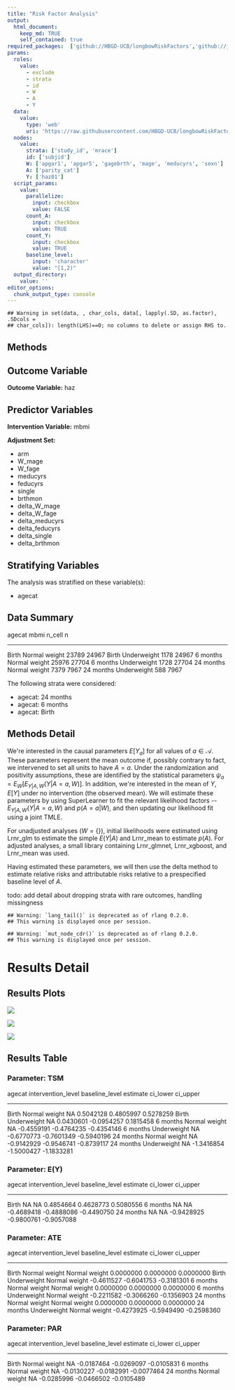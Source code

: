 ```yaml
---
title: "Risk Factor Analysis"
output: 
  html_document:
    keep_md: TRUE
    self_contained: true
required_packages:  ['github://HBGD-UCB/longbowRiskFactors','github://jeremyrcoyle/skimr@vector_types', 'github://tlverse/delayed']
params:
  roles:
    value:
      - exclude
      - strata
      - id
      - W
      - A
      - Y
  data: 
    value: 
      type: 'web'
      uri: 'https://raw.githubusercontent.com/HBGD-UCB/longbowRiskFactors/master/inst/sample_data/birthwt_data.rdata'
  nodes:
    value:
      strata: ['study_id', 'mrace']
      id: ['subjid']
      W: ['apgar1', 'apgar5', 'gagebrth', 'mage', 'meducyrs', 'sexn']
      A: ['parity_cat']
      Y: ['haz01']
  script_params:
    value:
      parallelize:
        input: checkbox
        value: FALSE
      count_A:
        input: checkbox
        value: TRUE
      count_Y:
        input: checkbox
        value: TRUE        
      baseline_level:
        input: 'character'
        value: "[1,2)"
  output_directory:
    value: ''
editor_options: 
  chunk_output_type: console
---
```







```
## Warning in set(data, , char_cols, data[, lapply(.SD, as.factor), .SDcols =
## char_cols]): length(LHS)==0; no columns to delete or assign RHS to.
```

## Methods
## Outcome Variable

**Outcome Variable:** haz

## Predictor Variables

**Intervention Variable:** mbmi

**Adjustment Set:**

* arm
* W_mage
* W_fage
* meducyrs
* feducyrs
* single
* brthmon
* delta_W_mage
* delta_W_fage
* delta_meducyrs
* delta_feducyrs
* delta_single
* delta_brthmon

## Stratifying Variables

The analysis was stratified on these variable(s):

* agecat

## Data Summary

agecat      mbmi             n_cell       n
----------  --------------  -------  ------
Birth       Normal weight     23789   24967
Birth       Underweight        1178   24967
6 months    Normal weight     25976   27704
6 months    Underweight        1728   27704
24 months   Normal weight      7379    7967
24 months   Underweight         588    7967


The following strata were considered:

* agecat: 24 months
* agecat: 6 months
* agecat: Birth



## Methods Detail

We're interested in the causal parameters $E[Y_a]$ for all values of $a \in \mathcal{A}$. These parameters represent the mean outcome if, possibly contrary to fact, we intervened to set all units to have $A=a$. Under the randomization and positivity assumptions, these are identified by the statistical parameters $\psi_a=E_W[E_{Y|A,W}(Y|A=a,W)]$.  In addition, we're interested in the mean of $Y$, $E[Y]$ under no intervention (the observed mean). We will estimate these parameters by using SuperLearner to fit the relevant likelihood factors -- $E_{Y|A,W}(Y|A=a,W)$ and $p(A=a|W)$, and then updating our likelihood fit using a joint TMLE.

For unadjusted analyses ($W=\{\}$), initial likelihoods were estimated using Lrnr_glm to estimate the simple $E(Y|A)$ and Lrnr_mean to estimate $p(A)$. For adjusted analyses, a small library containing Lrnr_glmnet, Lrnr_xgboost, and Lrnr_mean was used.

Having estimated these parameters, we will then use the delta method to estimate relative risks and attributable risks relative to a prespecified baseline level of $A$.

todo: add detail about dropping strata with rare outcomes, handling missingness



```
## Warning: `lang_tail()` is deprecated as of rlang 0.2.0.
## This warning is displayed once per session.
```

```
## Warning: `mut_node_cdr()` is deprecated as of rlang 0.2.0.
## This warning is displayed once per session.
```




# Results Detail

## Results Plots
![](/tmp/290416c0-d6f3-4220-96a0-bcfa4e2b2966/f152028c-0df6-4c7c-a597-f9ddba71bb85/REPORT_files/figure-html/plot_tsm-1.png)<!-- -->



![](/tmp/290416c0-d6f3-4220-96a0-bcfa4e2b2966/f152028c-0df6-4c7c-a597-f9ddba71bb85/REPORT_files/figure-html/plot_ate-1.png)<!-- -->



![](/tmp/290416c0-d6f3-4220-96a0-bcfa4e2b2966/f152028c-0df6-4c7c-a597-f9ddba71bb85/REPORT_files/figure-html/plot_par-1.png)<!-- -->

## Results Table

### Parameter: TSM


agecat      intervention_level   baseline_level      estimate     ci_lower     ci_upper
----------  -------------------  ---------------  -----------  -----------  -----------
Birth       Normal weight        NA                 0.5042128    0.4805997    0.5278259
Birth       Underweight          NA                 0.0430601   -0.0954257    0.1815458
6 months    Normal weight        NA                -0.4559191   -0.4764235   -0.4354146
6 months    Underweight          NA                -0.6770773   -0.7601349   -0.5940196
24 months   Normal weight        NA                -0.9142929   -0.9546741   -0.8739117
24 months   Underweight          NA                -1.3416854   -1.5000427   -1.1833281


### Parameter: E(Y)


agecat      intervention_level   baseline_level      estimate     ci_lower     ci_upper
----------  -------------------  ---------------  -----------  -----------  -----------
Birth       NA                   NA                 0.4854664    0.4628773    0.5080556
6 months    NA                   NA                -0.4689418   -0.4888086   -0.4490750
24 months   NA                   NA                -0.9428925   -0.9800761   -0.9057088


### Parameter: ATE


agecat      intervention_level   baseline_level      estimate     ci_lower     ci_upper
----------  -------------------  ---------------  -----------  -----------  -----------
Birth       Normal weight        Normal weight      0.0000000    0.0000000    0.0000000
Birth       Underweight          Normal weight     -0.4611527   -0.6041753   -0.3181301
6 months    Normal weight        Normal weight      0.0000000    0.0000000    0.0000000
6 months    Underweight          Normal weight     -0.2211582   -0.3066260   -0.1356903
24 months   Normal weight        Normal weight      0.0000000    0.0000000    0.0000000
24 months   Underweight          Normal weight     -0.4273925   -0.5949490   -0.2598360


### Parameter: PAR


agecat      intervention_level   baseline_level      estimate     ci_lower     ci_upper
----------  -------------------  ---------------  -----------  -----------  -----------
Birth       Normal weight        NA                -0.0187464   -0.0269097   -0.0105831
6 months    Normal weight        NA                -0.0130227   -0.0182991   -0.0077464
24 months   Normal weight        NA                -0.0285996   -0.0466502   -0.0105489
